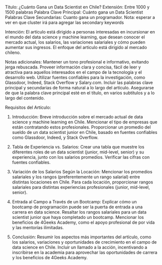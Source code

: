 Título: ¿Cuánto Gana un Data Scientist en Chile? 
Extensión: Entre 1000 y 1500 palabras
Palabra Clave Principal: Cuánto gana un Data Scientist
Palabras Clave Secundarias:
Cuanto gana un programador. 
Nota: esperar a ver en que cluster irá para agregar las secondary keywords

Intención:
El artículo está dirigido a personas interesadas en incursionar en el mundo del data science y machine learning, que desean conocer el mercado actual, los salarios, las variaciones salariales y cómo pueden aumentar sus ingresos. El enfoque del articulo está dirigido al mercado chileno.

Notas adicionales:
Mantener un tono profesional e informativo, evitando jerga rebuscada.
Proveer información clara y concisa, fácil de leer y atractiva para aquellos interesados en el campo de la tecnología y el desarrollo web.
Utilizar fuentes confiables para la investigación, como Glassdoor, Indeed, Stack Overflow y Salary.com.
Incluir las palabras clave principal y secundarias de forma natural a lo largo del artículo.
Asegurarse de que la palabra clave principal esté en el título, en varios subtítulos y a lo largo del contenido.

Requisitos del Artículo:
1. Introducción:
Breve introducción sobre el mercado actual de data science y machine learning en Chile.
Mencionar el tipo de empresas que están contratando estos profesionales.
Proporcionar un promedio del sueldo de un data scientist junior en Chile, basado en fuentes confiables como Glassdoor, Indeed, y Stack Overflow.

2. Tabla de Experiencia vs. Salarios:
Crear una tabla que muestre los diferentes roles de un data scientist (junior, mid-level, senior) y su experiencia, junto con los salarios promedios.
Verificar las cifras con fuentes confiables.

3. Variación de los Salarios Según la Locación:
Mencionar los promedios salariales y los rangos (preferentemente un rango salarial) entre distintas locaciones en Chile.
Para cada locación, proporcionar rangos salariales para distintas experiencias profesionales (junior, mid-level, senior).

4. Entrada al Campo a Través de un Bootcamp:
Explicar cómo un bootcamp de programación puede ser la puerta de entrada a una carrera en data science.
Resaltar los rangos salariales para un data scientist junior que haya completado un bootcamp.
Mencionar los beneficios de 4Geeks Academy, como el apoyo profesional de por vida y las mentorías ilimitadas.

5. Conclusión:
Resumir los aspectos más importantes del artículo, como los salarios, variaciones y oportunidades de crecimiento en el campo de data science en Chile.
Incluir un llamado a la acción, incentivando a inscribirse en la academia para aprovechar las oportunidades de carrera y los beneficios de 4Geeks Academy.
